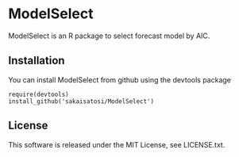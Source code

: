 # ModelSelect
ModelSelect is an R package to select forecast model by AIC. 

## Installation
You can install ModelSelect from github using the devtools package

```
require(devtools)
install_github('sakaisatosi/ModelSelect')
```

## License
This software is released under the MIT License, see LICENSE.txt.
